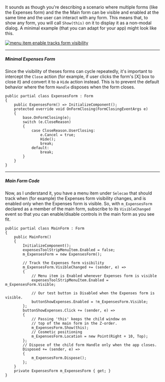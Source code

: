 It sounds as though you're describing a scenario where multiple forms (like the Expenses form) and the the Main form can be visible and enabled at the same time and the user can interact with any form. This means that, to show any form, you will call `Show(this)` on it to display it as a non-modal dialog. A minimal example (that you can adapt for your app) might look like this.

[![menu item enable tracks form visibility][2]][2]
___
##### Minimal Expenses Form

Since the visibility of theses forms can cycle repeatedly, it's important to intercept the `Close` action (for example, if user clicks the form's [X] box to close it) and convert it to a `Hide` action instead. This is to prevent the default behavior where the form `Handle` disposes when the form closes.

```
public partial class ExpensesForm : Form
{
    public ExpensesForm() => InitializeComponent();
    protected override void OnFormClosing(FormClosingEventArgs e)
    {
        base.OnFormClosing(e);
        switch (e.CloseReason)
        {                
            case CloseReason.UserClosing:
                e.Cancel = true;
                Hide();
                break;
            default:
                break;
        }
    }
}
```
___

##### Main Form Code

Now, as I understand it, you have a menu item under `Selecao` that should track when (for example) the Expenses form visibility changes, and is enabled only when the Expenses form is visible. So, with `m_ExpensesForm` declared as a member of the main form, subscribe to its `VisibleChanged` event so that you can enable/disable controls in the main form as you see fit.

```
public partial class MainForm : Form
{
    public MainForm()
    {
        InitializeComponent();
        expensesToolStripMenuItem.Enabled = false;
        m_ExpensesForm = new ExpensesForm();

        // Track the Expenses form visibility
        m_ExpensesForm.VisibleChanged += (sender, e) =>
        {
            // Menu item is Enabled whenever Expenses form is visible
            expensesToolStripMenuItem.Enabled = m_ExpensesForm.Visible;

            // Our test button is Disabled when the Expenses form is visible.
            buttonShowExpenses.Enabled = !m_ExpensesForm.Visible;
        };
        buttonShowExpenses.Click += (sender, e) =>
        {
            // Passing 'this' keeps the child window on
            // top of the main form in the Z-order.
            m_ExpensesForm.Show(this);
            // Cosmetic positioning
            m_ExpensesForm.Location = new Point(Right + 10, Top);
        };
        // Dispose of the child form Handle only when the app closes.
        Disposed += (sender, e) =>
        {
            m_ExpensesForm.Dispose();
        };
    }
    private ExpensesForm m_ExpensesForm { get; }
}
```


  [1]: https://i.sstatic.net/g4rny5Iz.png
  [2]: https://i.sstatic.net/mL4Ur7pD.png